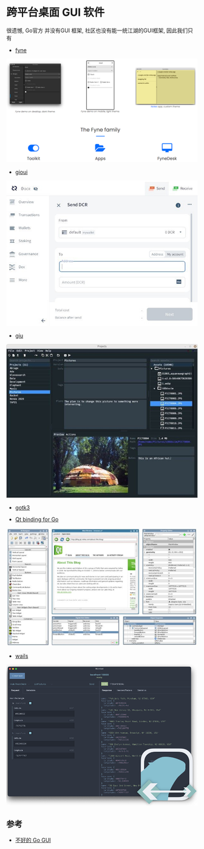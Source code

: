 # 跨平台桌面 GUI 软件

很遗憾, Go官方 并没有GUI 框架, 社区也没有能一统江湖的GUI框架, 因此我们只有


+ [fyne](https://fyne.io/)

![](./images/fyne.png)

+ [gioui](https://gioui.org/)

![](./images/gioui.jpg)

+ [giu](https://github.com/AllenDang/giu)

![](./images/gui.jpg)

+ [gotk3](https://github.com/gotk3/gotk3)


+ [Qt binding for Go](https://github.com/therecipe/qt)

![](./images/qt.jpg)


+ [wails](https://github.com/wailsapp/wails)

![](./images/wails.png)

## 参考

+ [不好的 Go GUI](https://zhuanlan.zhihu.com/p/526218523)